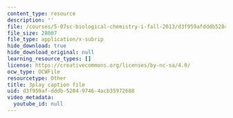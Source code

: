 ```yaml
---
content_type: resource
description: ''
file: /courses/5-07sc-biological-chemistry-i-fall-2013/d3f959afdddb528497464acb35972688_4BwB43Smu7o.vtt
file_size: 28007
file_type: application/x-subrip
hide_download: true
hide_download_original: null
learning_resource_types: []
license: https://creativecommons.org/licenses/by-nc-sa/4.0/
ocw_type: OCWFile
resourcetype: Other
title: 3play caption file
uid: d3f959af-dddb-5284-9746-4acb35972688
video_metadata:
  youtube_id: null
---
```

